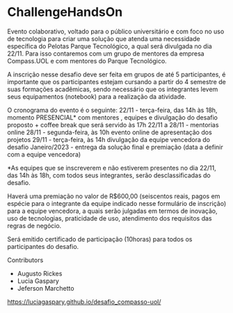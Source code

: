 # ChallengeHandsOn
 Evento colaborativo, voltado para o público universitário e com foco no uso de tecnologia para criar uma solução que atenda uma necessidade específica do Pelotas Parque Tecnológico, a qual será divulgada no dia 22/11. Para isso contaremos com um grupo de mentores da empresa Compass.UOL e com mentores do Parque Tecnológico.

A inscrição nesse desafio deve ser feita em grupos de até 5 participantes, é importante que os participantes estejam cursando a partir do 4 semestre de suas formações acadêmicas, sendo necessário que os integrantes levem seus equipamentos (notebook) para a realização da atividade.

O cronograma do evento é o seguinte:
22/11 - terça-feira, das 14h às 18h, momento PRESENCIAL* com mentores , equipes e divulgação do desafio proposto + coffee break que será servido às 17h
22/11 a 28/11 - mentorias online 
28/11 - segunda-feira, às 10h evento online de apresentação dos projetos 
29/11 - terça-feira, às 14h divulgação da equipe vencedora do desafio 
Janeiro/2023 - entrega da solução final e premiação (data a definir com a equipe vencedora)

*As equipes que se inscreverem e não estiverem presentes no dia 22/11, das 14h às 18h, com todos seus integrantes, serão desclassificadas do desafio.

Haverá uma premiação no valor de R$600,00 (seiscentos reais, pagos em espécie para o integrante da equipe indicado nesse formulário de inscrição) para a equipe vencedora, a quais serão julgadas em termos de inovação, uso de tecnologias, praticidade de uso, atendimento dos requisitos das regras de negócio.

Será emitido certificado de participação (10horas) para todos os participantes do desafio.


Contributors

- Augusto Rickes
- Lucia Gaspary
- Jeferson Marchetto

https://luciagaspary.github.io/desafio_compasso-uol/
